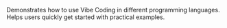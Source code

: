 Demonstrates how to use Vibe Coding in different programming languages.
Helps users quickly get started with practical examples.
